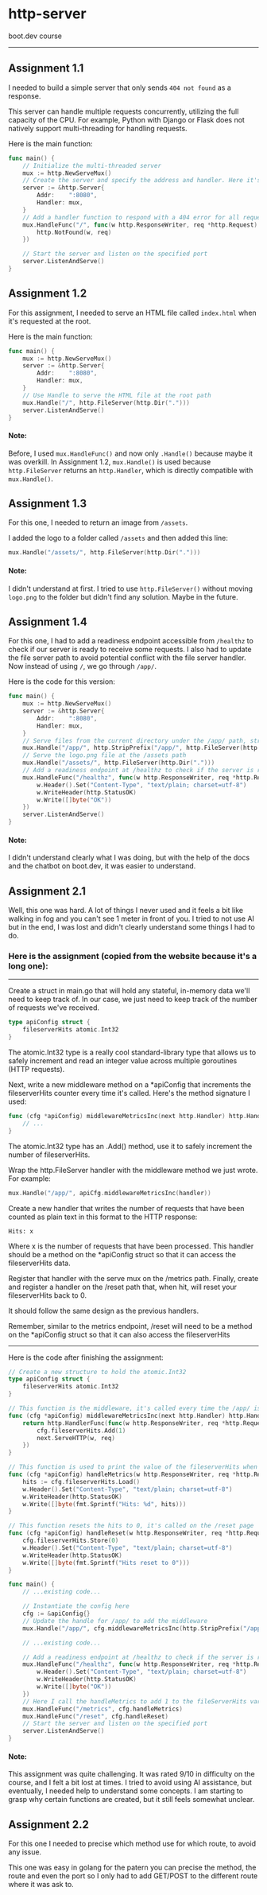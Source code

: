# http-server

boot.dev course

---

## Assignment 1.1

I needed to build a simple server that only sends `404 not found` as a response.

This server can handle multiple requests concurrently, utilizing the full capacity of the CPU. For example, Python with Django or Flask does not natively support multi-threading for handling requests.

Here is the main function:

```go
func main() {
    // Initialize the multi-threaded server
	mux := http.NewServeMux()
    // Create the server and specify the address and handler. Here it's port 8080 and the handler is the mux variable
	server := &http.Server{
		Addr:    ":8080",
		Handler: mux,
	}
    // Add a handler function to respond with a 404 error for all requests
	mux.HandleFunc("/", func(w http.ResponseWriter, req *http.Request) {
		http.NotFound(w, req)
	})

    // Start the server and listen on the specified port
	server.ListenAndServe()
}
```

## Assignment 1.2

For this assignment, I needed to serve an HTML file called `index.html` when it's requested at the root.

Here is the main function:

```go
func main() {
	mux := http.NewServeMux()
	server := &http.Server{
		Addr:    ":8080",
		Handler: mux,
	}
    // Use Handle to serve the HTML file at the root path
	mux.Handle("/", http.FileServer(http.Dir(".")))
	server.ListenAndServe()
}
```

#### Note: 
Before, I used `mux.HandleFunc()` and now only `.Handle()` because maybe it was overkill. In Assignment 1.2, `mux.Handle()` is used because `http.FileServer` returns an `http.Handler`, which is directly compatible with `mux.Handle()`.

## Assignment 1.3

For this one, I needed to return an image from `/assets`.

I added the logo to a folder called `/assets` and then added this line:
```go
mux.Handle("/assets/", http.FileServer(http.Dir(".")))
```
#### Note:
I didn't understand at first. I tried to use `http.FileServer()` without moving `logo.png` to the folder but didn't find any solution. Maybe in the future.

## Assignment 1.4

For this one, I had to add a readiness endpoint accessible from `/healthz` to check if our server is ready to receive some requests. I also had to update the file server path to avoid potential conflict with the file server handler. Now instead of using `/`, we go through `/app/`.

Here is the code for this version:
```go
func main() {
	mux := http.NewServeMux()
	server := &http.Server{
		Addr:    ":8080",
		Handler: mux,
	}
    // Serve files from the current directory under the /app/ path, stripping the /app/ prefix
	mux.Handle("/app/", http.StripPrefix("/app/", http.FileServer(http.Dir("."))))
    // Serve the logo.png file at the /assets path
	mux.Handle("/assets/", http.FileServer(http.Dir(".")))
    // Add a readiness endpoint at /healthz to check if the server is ready to receive requests
	mux.HandleFunc("/healthz", func(w http.ResponseWriter, req *http.Request) {
		w.Header().Set("Content-Type", "text/plain; charset=utf-8")
		w.WriteHeader(http.StatusOK)
		w.Write([]byte("OK"))
	})
	server.ListenAndServe()
}
```

#### Note: 
I didn't understand clearly what I was doing, but with the help of the docs and the chatbot on boot.dev, it was easier to understand. 


## Assignment 2.1

Well, this one was hard. A lot of things I never used and it feels a bit like walking in fog and you can't see 1 meter in front of you. I tried to not use AI but in the end, I was lost and didn't clearly understand some things I had to do. 

### Here is the assignment (copied from the website because it's a long one):
---
Create a struct in main.go that will hold any stateful, in-memory data we'll need to keep track of. In our case, we just need to keep track of the number of requests we've received.

```go
type apiConfig struct {
	fileserverHits atomic.Int32
}
```

The atomic.Int32 type is a really cool standard-library type that allows us to safely increment and read an integer value across multiple goroutines (HTTP requests).

Next, write a new middleware method on a *apiConfig that increments the fileserverHits counter every time it's called. Here's the method signature I used:
```go
func (cfg *apiConfig) middlewareMetricsInc(next http.Handler) http.Handler {
	// ...
}
```

The atomic.Int32 type has an .Add() method, use it to safely increment the number of fileserverHits.

Wrap the http.FileServer handler with the middleware method we just wrote. For example:
```go
mux.Handle("/app/", apiCfg.middlewareMetricsInc(handler))
```

Create a new handler that writes the number of requests that have been counted as plain text in this format to the HTTP response:

```
Hits: x
```

Where x is the number of requests that have been processed. This handler should be a method on the *apiConfig struct so that it can access the fileserverHits data.

Register that handler with the serve mux on the /metrics path.
Finally, create and register a handler on the /reset path that, when hit, will reset your fileserverHits back to 0.

It should follow the same design as the previous handlers.

Remember, similar to the metrics endpoint, /reset will need to be a method on the *apiConfig struct so that it can also access the fileserverHits

---

Here is the code after finishing the assignment:

```go
// Create a new structure to hold the atomic.Int32
type apiConfig struct {
	fileserverHits atomic.Int32
}

// This function is the middleware, it's called every time the /app/ is reached
func (cfg *apiConfig) middlewareMetricsInc(next http.Handler) http.Handler {
	return http.HandlerFunc(func(w http.ResponseWriter, req *http.Request) {
		cfg.fileserverHits.Add(1)
		next.ServeHTTP(w, req)
	})
}

// This function is used to print the value of the fileserverHits when it's called on the /metrics page
func (cfg *apiConfig) handleMetrics(w http.ResponseWriter, req *http.Request) {
	hits := cfg.fileserverHits.Load()
	w.Header().Set("Content-Type", "text/plain; charset=utf-8")
	w.WriteHeader(http.StatusOK)
	w.Write([]byte(fmt.Sprintf("Hits: %d", hits)))
}

// This function resets the hits to 0, it's called on the /reset page
func (cfg *apiConfig) handleReset(w http.ResponseWriter, req *http.Request) {
	cfg.fileserverHits.Store(0)
	w.Header().Set("Content-Type", "text/plain; charset=utf-8")
	w.WriteHeader(http.StatusOK)
	w.Write([]byte(fmt.Sprintf("Hits reset to 0")))
}

func main() {
	// ...existing code...

	// Instantiate the config here
	cfg := &apiConfig{}
	// Update the handle for /app/ to add the middleware
	mux.Handle("/app/", cfg.middlewareMetricsInc(http.StripPrefix("/app/", http.FileServer(http.Dir(".")))))

	// ...existing code...

	// Add a readiness endpoint at /healthz to check if the server is ready to receive requests
	mux.HandleFunc("/healthz", func(w http.ResponseWriter, req *http.Request) {
		w.Header().Set("Content-Type", "text/plain; charset=utf-8")
		w.WriteHeader(http.StatusOK)
		w.Write([]byte("OK"))
	})
	// Here I call the handleMetrics to add 1 to the fileServerHits variable and the reset.
	mux.HandleFunc("/metrics", cfg.handleMetrics)
	mux.HandleFunc("/reset", cfg.handleReset)
	// Start the server and listen on the specified port
	server.ListenAndServe()
}
```
#### Note:
 This assignment was quite challenging. It was rated 9/10 in difficulty on the course, and I felt a bit lost at times. I tried to avoid using AI assistance, but eventually, I needed help to understand some concepts. I am starting to grasp why certain functions are created, but it still feels somewhat unclear.

 ## Assignment 2.2

 For this one I needed to precise which method use for which route, to avoid any issue. 

 This one was easy in golang for the patern you can precise the method, the route and even the port so I only had to add GET/POST to the different route where it was ask to. 

 ```go
 
 ```